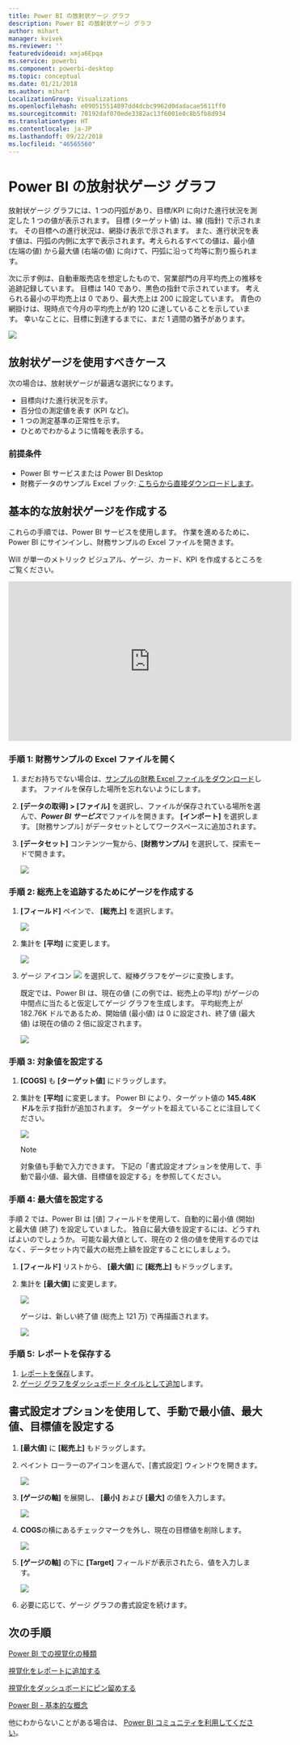 ```yaml
---
title: Power BI の放射状ゲージ グラフ
description: Power BI の放射状ゲージ グラフ
author: mihart
manager: kvivek
ms.reviewer: ''
featuredvideoid: xmja6Epqa
ms.service: powerbi
ms.component: powerbi-desktop
ms.topic: conceptual
ms.date: 01/21/2018
ms.author: mihart
LocalizationGroup: Visualizations
ms.openlocfilehash: e090515514897dd4dcbc9962d0dadacae5611ff0
ms.sourcegitcommit: 70192daf070ede3382ac13f6001e0c8b5fb8d934
ms.translationtype: HT
ms.contentlocale: ja-JP
ms.lasthandoff: 09/22/2018
ms.locfileid: "46565560"
---
```

# <a name="radial-gauge-charts-in-power-bi"></a>Power BI の放射状ゲージ グラフ
放射状ゲージ グラフには、1 つの円弧があり、目標/KPI に向けた進行状況を測定した 1 つの値が表示されます。  目標 (ターゲット値) は、線 (指針) で示されます。 その目標への進行状況は、網掛け表示で示されます。  また、進行状況を表す値は、円弧の内側に太字で表示されます。考えられるすべての値は、最小値 (左端の値) から最大値 (右端の値) に向けて、円弧に沿って均等に割り振られます。

次に示す例は、自動車販売店を想定したもので、営業部門の月平均売上の推移を追跡記録しています。 目標は 140 であり、黒色の指針で示されています。  考えられる最小の平均売上は 0 であり、最大売上は 200 に設定しています。  青色の網掛けは、現時点で今月の平均売上が約 120 に達していることを示しています。 幸いなことに、目標に到達するまでに、まだ 1 週間の猶予があります。

![](media/power-bi-visualization-radial-gauge-charts/gauge_m.png)

## <a name="when-to-use-a-radial-gauge"></a>放射状ゲージを使用すべきケース
次の場合は、放射状ゲージが最適な選択になります。

* 目標向けた進行状況を示す。
* 百分位の測定値を表す (KPI など)。
* 1 つの測定基準の正常性を示す。
* ひとめでわかるように情報を表示する。

### <a name="prerequisites"></a>前提条件
 - Power BI サービスまたは Power BI Desktop
 - 財務データのサンプル Excel ブック: [こちらから直接ダウンロードします](http://go.microsoft.com/fwlink/?LinkID=521962)。

## <a name="create-a-basic-radial-gauge"></a>基本的な放射状ゲージを作成する
これらの手順では、Power BI サービスを使用します。 作業を進めるために、Power BI にサインインし、財務サンプルの Excel ファイルを開きます。  

Will が単一のメトリック ビジュアル、ゲージ、カード、KPI を作成するところをご覧ください。

<iframe width="560" height="315" src="https://www.youtube.com/embed/xmja6EpqaO0?list=PL1N57mwBHtN0JFoKSR0n-tBkUJHeMP2cP" frameborder="0" allowfullscreen></iframe>

### <a name="step-1-open-the-financial-sample-excel-file"></a>手順 1: 財務サンプルの Excel ファイルを開く
1. まだお持ちでない場合は、[サンプルの財務 Excel ファイルをダウンロード](../sample-financial-download.md)します。 ファイルを保存した場所を忘れないようにします。

2. **[データの取得] \> [ファイル]** を選択し、ファイルが保存されている場所を選んで、***Power BI サービス***でファイルを開きます。 **[インポート]** を選択します。 [財務サンプル] がデータセットとしてワークスペースに追加されます。

3. **[データセット]** コンテンツ一覧から、**[財務サンプル]** を選択して、探索モードで開きます。

    ![](media/power-bi-visualization-radial-gauge-charts/power-bi-dataset.png)

### <a name="step-2-create-a-gauge-to-track-gross-sales"></a>手順 2: 総売上を追跡するためにゲージを作成する
1. **[フィールド]** ペインで、 **[総売上]** を選択します。
   
   ![](media/power-bi-visualization-radial-gauge-charts/grosssalesvalue_new.png)
2. 集計を **[平均]** に変更します。
   
   ![](media/power-bi-visualization-radial-gauge-charts/changetoaverage_new.png)
3. ゲージ アイコン ![](media/power-bi-visualization-radial-gauge-charts/gaugeicon_new.png) を選択して、縦棒グラフをゲージに変換します。
   
   既定では、Power BI は、現在の値 (この例では、総売上の平均) がゲージの中間点に当たると仮定してゲージ グラフを生成します。 平均総売上が 182.76K ドルであるため、開始値 (最小値) は 0 に設定され、終了値 (最大値) は現在の値の 2 倍に設定されます。
   
   ![](media/power-bi-visualization-radial-gauge-charts/gauge_no_target.png)

### <a name="step-3-set-a-target-value"></a>手順 3: 対象値を設定する
1. **[COGS]** も **[ターゲット値]** にドラッグします。
2. 集計を **[平均]** に変更します。
   Power BI により、ターゲット値の **145.48K ドル**を示す指針が追加されます。 ターゲットを超えていることに注目してください。
   
   ![](media/power-bi-visualization-radial-gauge-charts/gaugeinprogress_new.png)
   
   > [!NOTE]
   > 対象値も手動で入力できます。  下記の「書式設定オプションを使用して、手動で最小値、最大値、目標値を設定する」を参照してください。
   > 
   > 

### <a name="step-4-set-a-maximum-value"></a>手順 4: 最大値を設定する
手順 2 では、Power BI は [値] フィールドを使用して、自動的に最小値 (開始) と最大値 (終了) を設定していました。  独自に最大値を設定するには、どうすればよいのでしょうか。  可能な最大値として、現在の 2 倍の値を使用するのではなく、データセット内で最大の総売上額を設定することにしましょう。 

1. **[フィールド]** リストから、 **[最大値]** に **[総売上]** もドラッグします。
2. 集計を **[最大値]** に変更します。
   
   ![](media/power-bi-visualization-radial-gauge-charts/setmaximum_new.png)
   
   ゲージは、新しい終了値 (総売上 121 万) で再描画されます。
   
   ![](media/power-bi-visualization-radial-gauge-charts/power-bi-final-gauge.png)

### <a name="step-5-save-your-report"></a>手順 5: レポートを保存する
1. [レポートを保存](../service-report-save.md)します。
2. [ゲージ グラフをダッシュボード タイルとして追加](../consumer/end-user-tiles.md)します。 

## <a name="use-formatting-options-to-manually-set-minimum-maximum-and-target-values"></a>書式設定オプションを使用して、手動で最小値、最大値、目標値を設定する
1. **[最大値]** に **[総売上]** もドラッグします。
2. ペイント ローラーのアイコンを選んで、[書式設定] ウィンドウを開きます。
   
   ![](media/power-bi-visualization-radial-gauge-charts/power-bi-roller.png)
3. **[ゲージの軸]** を展開し、 **[最小]** および **[最大]** の値を入力します。
   
    ![](media/power-bi-visualization-radial-gauge-charts/power-bi-gauge-axis.png)
4. **COGS**の横にあるチェックマークを外し、現在の目標値を削除します。
   
    ![](media/power-bi-visualization-radial-gauge-charts/pbi_remove_target.png)
5. **[ゲージの軸]** の下に **[Target]** フィールドが表示されたら、値を入力します。
   
    ![](media/power-bi-visualization-radial-gauge-charts/power-bi-gauge-target.png)
6. 必要に応じて、ゲージ グラフの書式設定を続けます。

## <a name="next-steps"></a>次の手順
[Power BI での視覚化の種類](power-bi-visualization-types-for-reports-and-q-and-a.md)

[視覚化をレポートに追加する](power-bi-report-add-visualizations-i.md)

[視覚化をダッシュボードにピン留めする](../service-dashboard-pin-tile-from-report.md)

[Power BI - 基本的な概念](../consumer/end-user-basic-concepts.md)

他にわからないことがある場合は、 [Power BI コミュニティを利用してください](http://community.powerbi.com/)。

